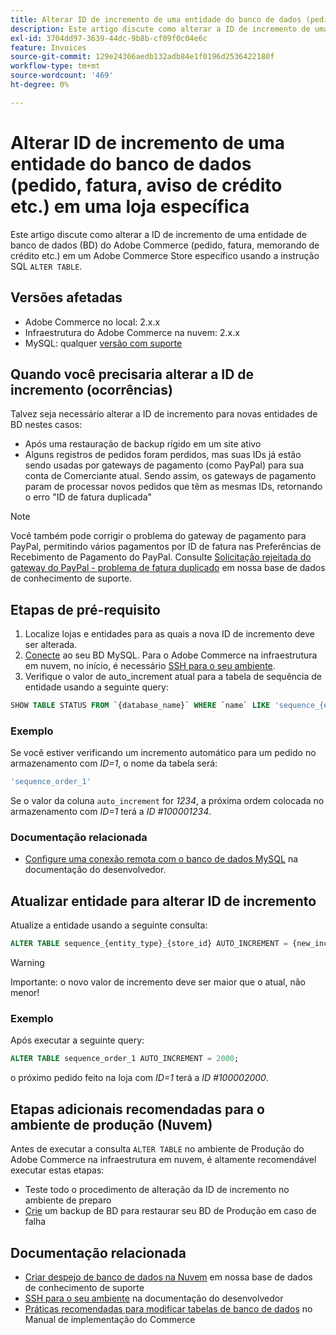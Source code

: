 ```yaml
---
title: Alterar ID de incremento de uma entidade do banco de dados (pedido, fatura, aviso de crédito etc.) em uma loja específica
description: Este artigo discute como alterar a ID de incremento de uma entidade de banco de dados (DB) do Adobe Commerce (pedido, fatura, memorando de crédito etc.) em uma loja Adobe Commerce específica usando a instrução SQL "ALTER TABLE".
exl-id: 3704dd97-3639-44dc-9b8b-cf09f0c04e6c
feature: Invoices
source-git-commit: 129e24366aedb132adb84e1f0196d2536422180f
workflow-type: tm+mt
source-wordcount: '469'
ht-degree: 0%

---
```


# Alterar ID de incremento de uma entidade do banco de dados (pedido, fatura, aviso de crédito etc.) em uma loja específica

Este artigo discute como alterar a ID de incremento de uma entidade de banco de dados (BD) do Adobe Commerce (pedido, fatura, memorando de crédito etc.) em um Adobe Commerce Store específico usando a instrução SQL `ALTER TABLE`.

## Versões afetadas

* Adobe Commerce no local: 2.x.x
* Infraestrutura do Adobe Commerce na nuvem: 2.x.x
* MySQL: qualquer [versão com suporte](https://experienceleague.adobe.com/en/docs/commerce-operations/installation-guide/system-requirements)

## Quando você precisaria alterar a ID de incremento (ocorrências)

Talvez seja necessário alterar a ID de incremento para novas entidades de BD nestes casos:

* Após uma restauração de backup rígido em um site ativo
* Alguns registros de pedidos foram perdidos, mas suas IDs já estão sendo usadas por gateways de pagamento (como PayPal) para sua conta de Comerciante atual. Sendo assim, os gateways de pagamento param de processar novos pedidos que têm as mesmas IDs, retornando o erro &quot;ID de fatura duplicada&quot;

>[!NOTE]
>
>Você também pode corrigir o problema do gateway de pagamento para PayPal, permitindo vários pagamentos por ID de fatura nas Preferências de Recebimento de Pagamento do PayPal. Consulte [Solicitação rejeitada do gateway do PayPal - problema de fatura duplicado](https://experienceleague.adobe.com/en/docs/experience-cloud-kcs/kbarticles/ka-26838) em nossa base de dados de conhecimento de suporte.

## Etapas de pré-requisito

1. Localize lojas e entidades para as quais a nova ID de incremento deve ser alterada.
1. [Conecte](https://experienceleague.adobe.com/en/docs/commerce-operations/installation-guide/prerequisites/database-server/mysql-remote) ao seu BD MySQL. Para o Adobe Commerce na infraestrutura em nuvem, no início, é necessário [SSH para o seu ambiente](https://experienceleague.adobe.com/docs/commerce-cloud-service/user-guide/develop/secure-connections.html).
1. Verifique o valor de auto\_increment atual para a tabela de sequência de entidade usando a seguinte query:

```sql
SHOW TABLE STATUS FROM `{database_name}` WHERE `name` LIKE 'sequence_{entity_type}_{store_id}';
```

### Exemplo

Se você estiver verificando um incremento automático para um pedido no armazenamento com *ID=1*, o nome da tabela será:

```sql
'sequence_order_1'
```

Se o valor da coluna `auto_increment` for *1234*, a próxima ordem colocada no armazenamento com *ID=1* terá a *ID \#100001234*.

### Documentação relacionada

* [Configure uma conexão remota com o banco de dados MySQL](https://experienceleague.adobe.com/en/docs/commerce-operations/installation-guide/prerequisites/database-server/mysql-remote) na documentação do desenvolvedor.

## Atualizar entidade para alterar ID de incremento

Atualize a entidade usando a seguinte consulta:

```sql
ALTER TABLE sequence_{entity_type}_{store_id} AUTO_INCREMENT = {new_increment_value};
```

>[!WARNING]
>
>Importante: o novo valor de incremento deve ser maior que o atual, não menor!

### Exemplo

Após executar a seguinte query:

```sql
ALTER TABLE sequence_order_1 AUTO_INCREMENT = 2000;
```

o próximo pedido feito na loja com *ID=1* terá a *ID \#100002000*.

## Etapas adicionais recomendadas para o ambiente de produção (Nuvem)

Antes de executar a consulta `ALTER TABLE` no ambiente de Produção do Adobe Commerce na infraestrutura em nuvem, é altamente recomendável executar estas etapas:

* Teste todo o procedimento de alteração da ID de incremento no ambiente de preparo
* [Crie](/help/how-to/general/create-database-dump-on-cloud.md) um backup de BD para restaurar seu BD de Produção em caso de falha

## Documentação relacionada

* [Criar despejo de banco de dados na Nuvem](/help/how-to/general/create-database-dump-on-cloud.md) em nossa base de dados de conhecimento de suporte
* [SSH para o seu ambiente](https://experienceleague.adobe.com/docs/commerce-cloud-service/user-guide/develop/secure-connections.html) na documentação do desenvolvedor
* [Práticas recomendadas para modificar tabelas de banco de dados](https://experienceleague.adobe.com/en/docs/commerce-operations/implementation-playbook/best-practices/development/modifying-core-and-third-party-tables#why-adobe-recommends-avoiding-modifications) no Manual de implementação do Commerce

